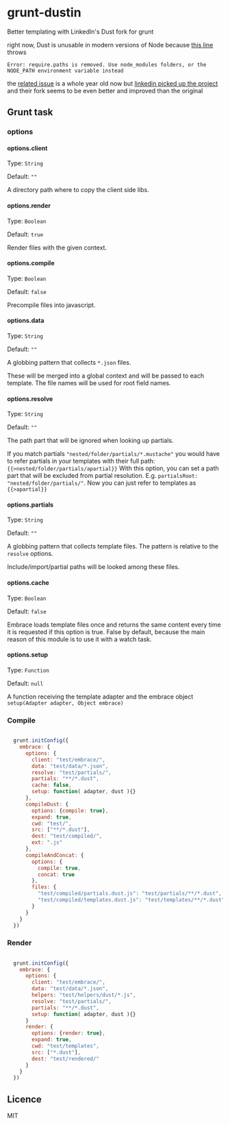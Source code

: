 grunt-dustin
============

Better templating with LinkedIn's Dust fork for grunt

right now, Dust is unusable in modern versions of Node
because [this line](https://github.com/akdubya/dustjs/blob/master/lib/server.js#L6)
throws
```
Error: require.paths is removed. Use node_modules folders, or the NODE_PATH environment variable instead
```
the [related issue](https://github.com/akdubya/dustjs/pull/62) is a whole year old now
but [linkedin picked up the project](https://github.com/linkedin/dustjs)
and their fork seems to be even better and improved than the original


## Grunt task

### options

#### options.client

Type: `String`

Default: `""`

A directory path where to copy the client side libs.

#### options.render

Type: `Boolean`

Default: `true`

Render files with the given context.

#### options.compile

Type: `Boolean`

Default: `false`

Precompile files into javascript.

#### options.data

Type: `String`

Default: `""`

A globbing pattern that collects `*.json` files.

These will be merged into a global context and will be passed to each template.
The file names will be used for root field names.

#### options.resolve

Type: `String`

Default: `""`

The path part that will be ignored when looking up partials.

If you match partials `"nested/folder/partials/*.mustache"`
you would have to refer partials in your templates with their full path: `{{>nested/folder/partials/apartial}}`
With this option, you can set a path part that will be excluded from partial resolution.
E.g. `partialsRoot: "nested/folder/partials/"`. Now you can just refer to templates as `{{>apartial}}`

#### options.partials

Type: `String`

Default: `""`

A globbing pattern that collects template files.
The pattern is relative to the `resolve` options.

Include/import/partial paths will be looked among these files.

#### options.cache

Type: `Boolean`

Default: `false`

Embrace loads template files once and returns the same content every time it is requested if this option is true.
False by default, because the main reason of this module is to use it with a watch task.

#### options.setup

Type: `Function`

Default: `null`

A function receiving the template adapter and the embrace object `setup(Adapter adapter, Object embrace)`

### Compile

```js

  grunt.initConfig({
    embrace: {
      options: {
        client: "test/embrace/",
        data: "test/data/*.json",
        resolve: "test/partials/",
        partials: "**/*.dust",
        cache: false,
        setup: function( adapter, dust ){}
      },
      compileDust: {
        options: {compile: true},
        expand: true,
        cwd: "test/",
        src: ["**/*.dust"],
        dest: "test/compiled/",
        ext: ".js"
      },
      compileAndConcat: {
        options: {
          compile: true,
          concat: true
        },
        files: {
          "test/compiled/partials.dust.js": "test/partials/**/*.dust",
          "test/compiled/templates.dust.js": "test/templates/**/*.dust"
        }
      }
    }
  })

```

### Render

```js

  grunt.initConfig({
    embrace: {
      options: {
        client: "test/embrace/",
        data: "test/data/*.json",
        helpers: "test/helpers/dust/*.js",
        resolve: "test/partials/",
        partials: "**/*.dust",
        setup: function( adapter, dust ){}
      }
      render: {
        options: {render: true},
        expand: true,
        cwd: "test/templates",
        src: ["*.dust"],
        dest: "test/rendered/"
      }
    }
  })

```

## Licence

MIT